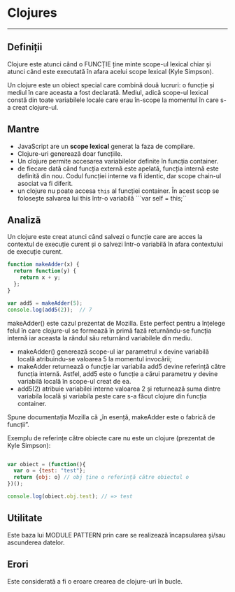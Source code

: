 # Clojures
---

## Definiții

Clojure este atunci când o FUNCȚIE ține minte scope-ul lexical chiar și atunci când este executată în afara acelui scope lexical (Kyle Simpson).

Un clojure este un obiect special care combină două lucruri: o funcție și mediul în care aceasta a fost declarată. Mediul, adică scope-ul lexical constă din toate variabilele locale care erau în-scope la momentul în care s-a creat clojure-ul.

## Mantre
- JavaScript are un **scope lexical** generat la faza de compilare.
- Clojure-uri generează doar funcțiile.
- Un clojure permite accesarea variabilelor definite în funcția container.
- de fiecare dată când funcția externă este apelată, funcția internă este definită din nou. Codul funcției interne va fi identic, dar scope chain-ul asociat va fi diferit.
- un clojure nu poate accesa `this` al funcției container. În acest scop se folosește salvarea lui this într-o variabilă ```var self = this;``

## Analiză

Un clojure este creat atunci când salvezi o funcție care are acces la contextul de execuție curent și o salvezi într-o variabilă în afara contextului de execuție curent.

```js
function makeAdder(x) {
  return function(y) {
    return x + y;
  };
}

var add5 = makeAdder(5);
console.log(add5(2));  // 7
```
makeAdder() este cazul prezentat de Mozilla. Este perfect pentru a înțelege felul în care clojure-ul se formează în primă fază returnându-se funcția internă iar aceasta la rândul său returnând variabilele din mediu.
- makeAdder() generează scope-ul iar parametrul x devine variabilă locală atribuindu-se valoarea 5 la momentul invocării;
- makeAdder returnează o funcție iar variabila add5 devine referință către funcția internă. Astfel, add5 este o funcție a cărui parametru y devine variabilă locală în scope-ul creat de ea.
- add5(2) atribuie variabilei interne valoarea 2 și returnează suma dintre variabila locală și variabila peste care s-a făcut clojure din funcția container.

Spune documentația Mozilla că „în esență, makeAdder este o fabrică de funcții”.

Exemplu de referințe către obiecte care nu este un clojure (prezentat de Kyle Simpson):

```js

var obiect = (function(){
  var o = {test: "test"};
  return {obj: o} // obj ține o referință către obiectul o
})();

console.log(obiect.obj.test); // => test
```

## Utilitate

Este baza lui MODULE PATTERN prin care se realizează încapsularea și/sau ascunderea datelor.

## Erori
Este considerată a fi o eroare crearea de clojure-uri în bucle.
